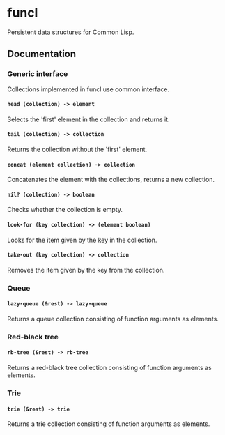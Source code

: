 # funcl

 Persistent data structures for Common Lisp.

## Documentation

### Generic interface

Collections implemented in funcl use common interface.

#### `head (collection) -> element`

Selects the 'first' element in the collection and returns it.

#### `tail (collection) -> collection`

Returns the collection without the 'first' element.

#### `concat (element collection) -> collection`

Concatenates the element with the collections, returns a new collection.

#### `nil? (collection) -> boolean`

Checks whether the collection is empty.

#### `look-for (key collection) -> (element boolean)`

Looks for the item given by the key in the collection.

#### `take-out (key collection) -> collection`

Removes the item given by the key from the collection.

### Queue

#### `lazy-queue (&rest) -> lazy-queue`

Returns a queue collection consisting of function arguments as elements.

### Red-black tree

#### `rb-tree (&rest) -> rb-tree`

Returns a red-black tree collection consisting of function arguments as elements.

### Trie

#### `trie (&rest) -> trie`

Returns a trie collection consisting of function arguments as elements.